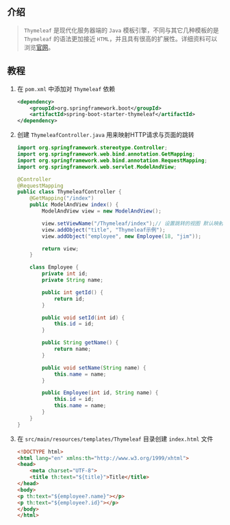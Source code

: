 ## 介绍
> `Thymeleaf` 是现代化服务器端的 `Java` 模板引擎，不同与其它几种模板的是 `Thymeleaf` 的语法更加接近 `HTML`，并且具有很高的扩展性。详细资料可以浏览[官网](https://www.thymeleaf.org/)。

## 教程
1. 在 `pom.xml` 中添加对 `Thymeleaf` 依赖
    ``` xml
    <dependency>
        <groupId>org.springframework.boot</groupId>
        <artifactId>spring-boot-starter-thymeleaf</artifactId>
    </dependency>
    ```
2. 创建 `ThymeleafController.java` 用来映射HTTP请求与页面的跳转
    ``` java
    import org.springframework.stereotype.Controller;
    import org.springframework.web.bind.annotation.GetMapping;
    import org.springframework.web.bind.annotation.RequestMapping;
    import org.springframework.web.servlet.ModelAndView;

    @Controller
    @RequestMapping
    public class ThymeleafController {
        @GetMapping("/index")
        public ModelAndView index() {
            ModelAndView view = new ModelAndView();

            view.setViewName("/Thymeleaf/index");// 设置跳转的视图 默认映射到 src/main/resources/templates/Thymeleaf/index.html
            view.addObject("title", "Thymeleaf示例");
            view.addObject("employee", new Employee(18, "jim"));

            return view;
        }

        class Employee {
            private int id;
            private String name;

            public int getId() {
                return id;
            }

            public void setId(int id) {
                this.id = id;
            }

            public String getName() {
                return name;
            }

            public void setName(String name) {
                this.name = name;
            }

            public Employee(int id, String name) {
                this.id = id;
                this.name = name;
            }
        }
    }
    ```
3. 在 `src/main/resources/templates/Thymeleaf` 目录创建 `index.html` 文件
    ``` html
    <!DOCTYPE html>
    <html lang="en" xmlns:th="http://www.w3.org/1999/xhtml">
    <head>
        <meta charset="UTF-8">
        <title th:text="${title}">Title</title>
    </head>
    <body>
    <p th:text="${employee?.name}"></p>
    <p th:text="${employee?.id}"></p>
    </body>
    </html>
    ```